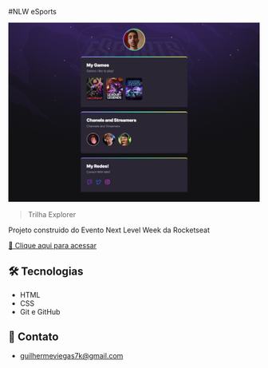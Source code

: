 #NLW eSports

![Preview](./.github/preview.png)

> Trilha Explorer

Projeto construido do Evento Next Level Week da Rocketseat

[🔗 Clique aqui para acessar](https://g-viegas.github.io/NLW-Explorer/)

## 🛠 Tecnologias

- HTML
- CSS
- Git e GitHub

## 💜 Contato

- guilhermeviegas7k@gmail.com
